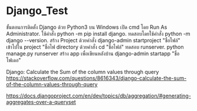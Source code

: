# Django_Test

ขั้นตอนการติดตั้ง Django ด้วย Python3 บน Windows
เปิด cmd โดย Run As Administrator.
ใช้คำสั่ง python -m pip install django.
ทดสอบโดยใช้คำสั่ง python -m django --version.
สร้าง Project ด้วยคำสั่ง django-admin startproject "ชื่อไฟล์"
เข้าไปใน project "ชื่อไฟ directory ด้วยคำสั่ง cd "ชื่อไฟล์"
ทดสอบ runserver.  python manage.py runserver
สร้าง app เพื่อเขียนหลังบ้าน
django-admin startapp "ชื่อโฟเดอ"





Django: Calculate the Sum of the column values through query
https://stackoverflow.com/questions/8616343/django-calculate-the-sum-of-the-column-values-through-query

https://docs.djangoproject.com/en/dev/topics/db/aggregation/#generating-aggregates-over-a-queryset
